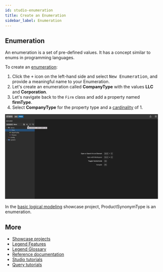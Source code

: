 ```yaml
---
id: studio-enumeration
title: Create an Enumeration
sidebar_label: Enumeration
---
```


## Enumeration

An enumeration is a set of pre-defined values. It has a concept similar to enums in programming languages.  

To create an [enumeration](../concepts/legend-concepts.md/#enumeration):

1. Click the <kbd>+</kbd> icon on the left-hand side and select <kbd>New Enumeration</kbd>, and provide a meaningful name to your Enumeration.
2. Let's create an enumeration called **CompanyType** with the values **LLC** and **Corporation**.
3. Let's navigate back to the `Firm` class and add a property named **firmType**.
4. Select **CompanyType** for the property type and a [cardinality](../reference/legend-language.md#class) of 1.

![Select property type and cardinality](../assets/add-enum.gif)


In the [basic logical modeling](../showcases/showcase-projects.md/#logical-modeling-basic) showcase project, ProductSynonymType is an enumeration. 

## More
- [Showcase projects](../showcases/showcase-projects.md)
- [Legend Features](../overview/legend-features.md)
- [Legend Glossary](../overview/legend-glossary.md)
- [Reference documentation](../reference/legend-language.md)
- [Studio tutorials](../tutorials/studio-create-model.md)
- [Query tutorials](../tutorials/query-builder.md)

